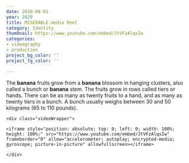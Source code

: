 ```yaml
---
date: 2020-08-01
year: 2020
title: MISERABLE.media Reel
category: Identity
thumbnail: https://www.youtube.com/embed/JtVFzAlqsIw
categories:
- videography
- production
project_bg_color: ''
project_fg_color: ''

---
```

The **banana** fruits grow from a **banana** blossom in hanging clusters, also called a bunch or **banana** stem. The fruits grow in rows called tiers or hands. There can be as many as twenty fruits to a hand, and as many as twenty tiers in a bunch. A bunch usually weighs between 30 and 50 kilograms (65 to 110 pounds).

    <div class="videoWrapper">
    
    <iframe style="position: absolute; top: 0; left: 0; width: 100%; height: 100%;" src="https://www.youtube.com/embed/JtVFzAlqsIw" frameborder="0" allow="accelerometer; autoplay; encrypted-media; gyroscope; picture-in-picture" allowfullscreen></iframe>
    
    </div>